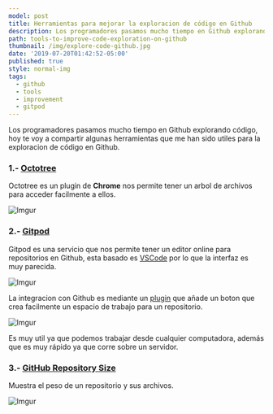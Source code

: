 ```yaml
---
model: post
title: Herramientas para mejorar la exploracion de código en Github
description: Los programadores pasamos mucho tiempo en Github explorando código, hoy te voy a compartir algunas herramientas que me han sido utiles para la exploracion de código en Github.
path: tools-to-improve-code-exploration-on-github
thumbnail: /img/explore-code-github.jpg
date: '2019-07-20T01:42:52-05:00'
published: true
style: normal-img
tags:
  - github
  - tools
  - improvement
  - gitpod
---
```


Los programadores pasamos mucho tiempo en Github explorando código, hoy te voy a compartir algunas herramientas que me han sido utiles para la exploracion de código en Github.

### 1.- [Octotree](https://octotree.io)

Octotree es un plugin de **Chrome** nos permite tener un arbol de archivos para acceder facilmente a ellos.

![Imgur](https://i.imgur.com/OIYtwiB.png)

### 2.- [Gitpod](https://gitpod.io)

Gitpod es una servicio que nos permite tener un editor online para repositorios en Github, esta basado es [VSCode](https://code.visualstudio.com/) por lo que la interfaz es muy parecida. 

![Imgur](https://i.imgur.com/SPhW4jw.png?1)

La integracion con Github es mediante un [plugin](https://chrome.google.com/webstore/detail/gitpod-online-ide/dodmmooeoklaejobgleioelladacbeki?hl=en) que añade un boton que crea facilmente un espacio de trabajo para un repositorio.

![Imgur](https://i.imgur.com/7e2cvkv.png)

Es muy util ya que podemos trabajar desde cualquier computadora, además que es muy rápido ya que corre sobre un servidor.



### 3.- [GitHub Repository Size](https://chrome.google.com/webstore/detail/github-repository-size/apnjnioapinblneaedefcnopcjepgkci)

Muestra el peso de un repositorio y sus archivos.

![Imgur](https://i.imgur.com/QzL2UFT.png?1)